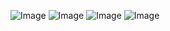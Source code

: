 ![Image](https://github.com/user-attachments/assets/c07861cc-c542-4aed-9f44-039913fdf9e6)
![Image](https://github.com/user-attachments/assets/783a61c3-c2af-47cf-bb58-b0e6b33fc13b)
![Image](https://github.com/user-attachments/assets/00a31f71-7c22-4eab-96ec-40accdae3876)
![Image](https://github.com/user-attachments/assets/ef49e9a0-1a40-46eb-92ea-f986a977efed)

